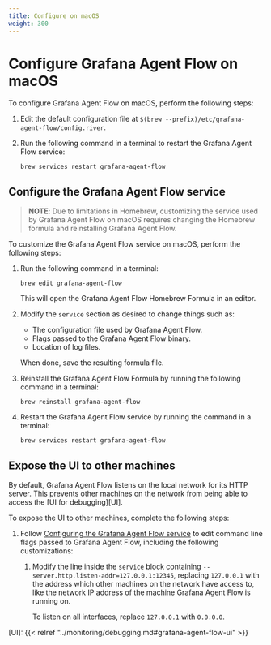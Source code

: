 ```yaml
---
title: Configure on macOS
weight: 300
---
```


# Configure Grafana Agent Flow on macOS

To configure Grafana Agent Flow on macOS, perform the following
steps:

1. Edit the default configuration file at
   `$(brew --prefix)/etc/grafana-agent-flow/config.river`.

2. Run the following command in a terminal to restart the Grafana Agent Flow
   service:

   ```shell
   brew services restart grafana-agent-flow
   ```

## Configure the Grafana Agent Flow service

> **NOTE**: Due to limitations in Homebrew, customizing the service used by
> Grafana Agent Flow on macOS requires changing the Homebrew formula and
> reinstalling Grafana Agent Flow.

To customize the Grafana Agent Flow service on macOS, perform the following
steps:

1. Run the following command in a terminal:

   ```shell
   brew edit grafana-agent-flow
   ```

   This will open the Grafana Agent Flow Homebrew Formula in an editor.

2. Modify the `service` section as desired to change things such as:

   * The configuration file used by Grafana Agent Flow.
   * Flags passed to the Grafana Agent Flow binary.
   * Location of log files.

   When done, save the resulting formula file.

3. Reinstall the Grafana Agent Flow Formula by running the following command in
   a terminal:

   ```shell
   brew reinstall grafana-agent-flow
   ```

4. Restart the Grafana Agent Flow service by running the command in a terminal:

   ```shell
   brew services restart grafana-agent-flow
   ```

## Expose the UI to other machines

By default, Grafana Agent Flow listens on the local network for its HTTP
server. This prevents other machines on the network from being able to access
the [UI for debugging][UI].

To expose the UI to other machines, complete the following steps:

1. Follow [Configuring the Grafana Agent Flow service](#configuring-the-grafana-agent-flow-service)
   to edit command line flags passed to Grafana Agent Flow, including the
   following customizations:

    1. Modify the line inside the `service` block containing
       `--server.http.listen-addr=127.0.0.1:12345`, replacing `127.0.0.1` with
       the address which other machines on the network have access to, like the
       network IP address of the machine Grafana Agent Flow is running on.

       To listen on all interfaces, replace `127.0.0.1` with `0.0.0.0`.

[UI]: {{< relref "../monitoring/debugging.md#grafana-agent-flow-ui" >}}
